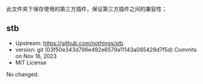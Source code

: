 此文件夹下保存使用的第三方插件，保证第三方插件之间的兼容性；

## stb
- Upstream: https://github.com/nothings/stb
- version: git (03f50e343d796e492e6579a11143a085429d7f5d) Commits on Nov 16, 2023
- MIT License

No changed.

